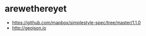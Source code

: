# arewethereyet

* https://github.com/mapbox/simplestyle-spec/tree/master/1.1.0
* http://geojson.io
